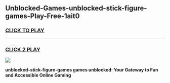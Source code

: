 
## Unblocked-Games-unblocked-stick-figure-games-Play-Free-1ait0
<h3>
<a href="https://premium76.site?title=unblocked-stick-figure-games&ref=23A">CLICK TO PLAY</a></h3>
<hr>

<h3>
<a href="https://premium76.site?title=unblocked-stick-figure-games&ref=23A">CLICK 2 PLAY</a>
  
</h3>

<a href="https://premium76.site?title=unblocked-stick-figure-games&ref=23A"><img src="https://clearcache.store/games.png"></a>


**unblocked-stick-figure-games games unblocked: Your Gateway to Fun and Accessible Online Gaming**
